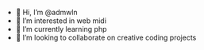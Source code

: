 - 👋 Hi, I’m @admwln
- 👀 I’m interested in web midi
- 🌱 I’m currently learning php
- 💞️ I’m looking to collaborate on creative coding projects
